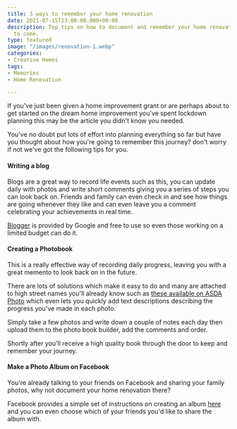 ```yaml
---
title: 3 ways to remember your home renovation
date: 2021-07-15T23:00:00.000+00:00
description: Top tips on how to document and remember your home renovation for years
  to come.
type: featured
image: "/images/renovation-1.webp"
categories:
- Creative Homes
tags:
- Memories
- Home Renovation

---
```

If you've just been given a home improvement grant or are perhaps about to get started on the dream home improvement you've spent lockdown planning this may be the article you didn't know you needed.

You've no doubt put lots of effort into planning everything so far but have you thought about how you're going to remember this journey? don't worry if not we've got the following tips for you.

#### Writing a blog

Blogs are a great way to record life events such as this, you can update daily with photos and write short comments giving you a series of steps you can look back on. Friends and family can even check in and see how things are going whenever they like and can even leave you a comment celebrating your achievements in real time.

[Blogger](https://www.blogger.com/about/) is provided by Google and free to use so even those working on a limited budget can do it.

#### Creating a Photobook

This is a really effective way of recording daily progress, leaving you with a great memento to look back on in the future.

There are lots of solutions which make it easy to do and many are attached to high street names you'll already know such as [these available on ASDA Photo](https://www.asda-photo.co.uk/about/photobooks) which even lets you quickly add text descriptions describing the progress you've made in each photo.

Simply take a few photos and write down a couple of notes each day then upload them to the photo book builder, add the comments and order.

Shortly after you'll receive a high quality book through the door to keep and remember your journey.

#### Make a Photo Album on Facebook

You're already talking to your friends on Facebook and sharing your family photos, why not document your home renovation there?

Facebook provides a simple set of instructions on creating an album [here](https://www.facebook.com/help/1898942430347350/ "here") and you can even choose which of your friends you'd like to share the album with.